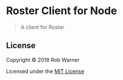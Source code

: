 # Roster Client for Node

> A client for Roster

## License

Copyright &copy; 2018 Rob Warner

Licensed under the [MIT License](https://hoop33.mit-license.org/)
